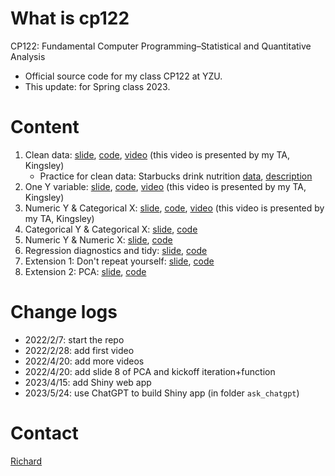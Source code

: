 # What is cp122

CP122: Fundamental Computer Programming–Statistical and Quantitative Analysis​

- Official source code for my class CP122 at YZU.
- This update: for Spring class 2023.

# Content
1. Clean data: [slide](slide/01_clean.pdf), [code](01_clean.Rmd), [video](https://youtu.be/ov4UTr6S2qA) (this video is presented by my TA, Kingsley)
    - Practice for clean data: Starbucks drink nutrition [data](data/raw/starbucks-nutrition.xlsx), [description](slide/starbucks-nutrition-description.docx)
1. One Y variable: [slide](slide/02_test01_oneY.pdf), [code](02_test01_oneY.Rmd), [video](https://youtu.be/1ie-ZzNP2q0) (this video is presented by my TA, Kingsley)
1. Numeric Y & Categorical X: [slide](slide/03_test02_numYcatX.pdf), [code](03_test02_numYcatX.Rmd), [video](https://youtu.be/5dD-V-9E4V0) (this video is presented by my TA, Kingsley)
1. Categorical Y & Categorical X: [slide](slide/04_test03_catYcatX.pdf), [code](04_test03_catYcatX.Rmd)
1. Numeric Y & Numeric X: [slide](slide/05_test04a_numYnumX.pdf), [code](05_test04a_numYnumX.Rmd)
1. Regression diagnostics and tidy: [slide](slide/06_test04b_reg_diagnostics_tidy.pdf), [code](06_test04b_reg_diagnostics_tidy.Rmd)
1. Extension 1: Don't repeat yourself: [slide](slide/07_iteration_function.pdf), [code](07_iteration_function.Rmd)
1. Extension 2: PCA: [slide](slide/08_pca.pdf), [code](08_pca.Rmd)

# Change logs

- 2022/2/7: start the repo
- 2022/2/28: add first video
- 2022/4/20: add more videos
- 2022/4/20: add slide 8 of PCA and kickoff iteration+function
- 2023/4/15: add Shiny web app
- 2023/5/24: use ChatGPT to build Shiny app (in folder `ask_chatgpt`)

# Contact

[Richard](https://diengiau.github.io/)
